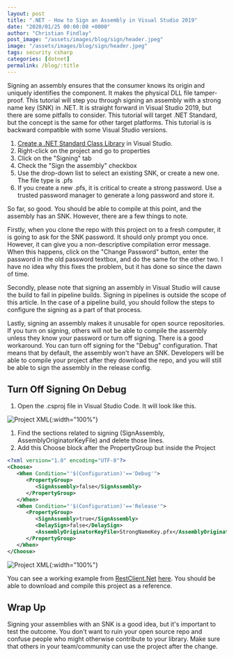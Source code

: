 ```yaml
---
layout: post
title: ".NET - How to Sign an Assembly in Visual Studio 2019"
date: "2020/01/25 00:00:00 +0000"
author: "Christian Findlay"
post_image: "/assets/images/blog/sign/header.jpeg"
image: "/assets/images/blog/sign/header.jpeg"
tags: security csharp
categories: [dotnet]
permalink: /blog/:title
---
```


Signing an assembly ensures that the consumer knows its origin and uniquely identifies the component. It makes the physical DLL file tamper-proof. This tutorial will step you through signing an assembly with a strong name key (SNK) in .NET. It is straight forward in Visual Studio 2019, but there are some pitfalls to consider. This tutorial will target .NET Standard, but the concept is the same for other target platforms. This tutorial is is backward compatible with some Visual Studio versions.

1.  [Create a .NET Standard Class Library](https://docs.microsoft.com/en-us/dotnet/core/tutorials/library-with-visual-studio?tabs=csharp) in Visual Studio.
2.  Right-click on the project and go to properties
3.  Click on the "Signing" tab
4.  Check the "Sign the assembly" checkbox
5.  Use the drop-down list to select an existing SNK, or create a new one. The file type is .pfs
6.  If you create a new .pfs, it is critical to create a strong password. Use a trusted password manager to generate a long password and store it.

So far, so good. You should be able to compile at this point, and the assembly has an SNK. However, there are a few things to note. 

Firstly, when you clone the repo with this project on to a fresh computer, it is going to ask for the SNK password. It should only prompt you once. However, it can give you a non-descriptive compilation error message. When this happens, click on the "Change Password" button, enter the password in the old password textbox, and do the same for the other two. I have no idea why this fixes the problem, but it has done so since the dawn of time.

Secondly, please note that signing an assembly in Visual Studio will cause the build to fail in pipeline builds. Signing in pipelines is outside the scope of this article. In the case of a pipeline build, you should follow the steps to configure the signing as a part of that process.

Lastly, signing an assembly makes it unusable for open source repositories. If you turn on signing, others will not be able to compile the assembly unless they know your password or turn off signing. There is a good workaround. You can turn off signing for the "Debug" configuration. That means that by default, the assembly won't have an SNK. Developers will be able to compile your project after they download the repo, and you will still be able to sign the assembly in the release config.

Turn Off Signing On Debug
-------------------------

1.  Open the .csproj file in Visual Studio Code. It will look like this.

![Project XML](/assets/images/blog/sign/project.png){:width="100%"}

1.  Find the sections related to signing (SignAssembly, AssemblyOriginatorKeyFile) and delete those lines.
2.  Add this Choose block after the PropertyGroup but inside the Project

```xml
<?xml version="1.0" encoding="UTF-8"?>
<Choose>
   <When Condition="'$(Configuration)'=='Debug'">
      <PropertyGroup>
         <SignAssembly>false</SignAssembly>
      </PropertyGroup>
   </When>
   <When Condition="'$(Configuration)'=='Release'">
      <PropertyGroup>
         <SignAssembly>true</SignAssembly>
         <DelaySign>false</DelaySign>
         <AssemblyOriginatorKeyFile>StrongNameKey.pfx</AssemblyOriginatorKeyFile>
      </PropertyGroup>
   </When>
</Choose>
```

![Project XML](/assets/images/blog/sign/project2.png){:width="100%"}

You can see a working example from [RestClient.Net](https://github.com/MelbourneDeveloper/RestClient.Net) [here](https://github.com/MelbourneDeveloper/RestClient.Net/blob/58f6a1d552357f7de443a7d846039a68703325d2/RestClient.Net/RestClient.Net.csproj#L54). You should be able to download and compile this project as a reference.

Wrap Up
-------

Signing your assemblies with an SNK is a good idea, but it's important to test the outcome. You don't want to ruin your open source repo and confuse people who might otherwise contribute to your library. Make sure that others in your team/community can use the project after the change.